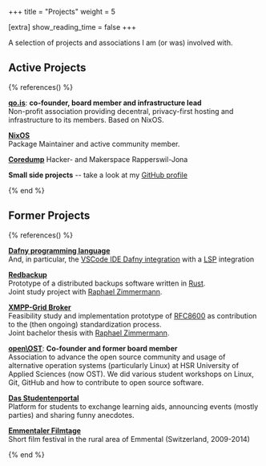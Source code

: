 +++
title = "Projects"
weight = 5

[extra]
show_reading_time = false
+++

A selection of projects and associations I am (or was) involved with.

## Active Projects

{% references() %}

[**qo.is**](https://qo.is): **co-founder, board member and infrastructure lead**  
Non-profit association providing decentral, privacy-first hosting and infrastructure to its members. Based on NixOS.

[**NixOS**](https://nixos.org/)  
Package Maintainer and active community member.

[**Coredump**](https://www.coredump.ch) Hacker- and Makerspace
Rapperswil-Jona

**Small side projects** -- take a look at my [GitHub profile](https://github.com/fabianhauser/)

{% end %}

## Former Projects

{% references() %}

[**Dafny programming language**](https://github.com/dafny-lang)  
And, in particular, the [VSCode IDE Dafny integration](https://github.com/dafnyvscode) with a
[LSP](https://microsoft.github.io/language-server-protocol/) integration

[**Redbackup**](https://github.com/redbackup)  
Prototype of a distributed backups software written in
[Rust](https://www.rust-lang.org/).  
Joint study project with [Raphael Zimmermann](https://www.raphael.li).

[**XMPP-Grid Broker**](https://xmpp-grid-broker.github.io)  
Feasibility study and implementation prototype of
[RFC8600](https://tools.ietf.org/html/rfc8600) as contribution to
the (then ongoing) standardization process.  
Joint bachelor thesis with [Raphael Zimmermann](https://www.raphael.li).

**[open\\OST](https://openost.ch/)**: **Co-founder and former board
member**  
Association to advance the open source community and usage of
alternative operation systems (particularly Linux) at HSR University
of Applied Sciences (now OST). We did various student workshops on Linux, Git,
GitHub and how to contribute to open source software.

[**Das Studentenportal**](https://studentenportal.ch/)  
Platform for students to exchange learning aids, announcing events
(mostly parties) and sharing funny anecdotes.

[**Emmentaler Filmtage**](https://emmentaler-filmtage.ch)  
Short film festival in the rural area of Emmental (Switzerland, 2009-2014)

{% end %}
